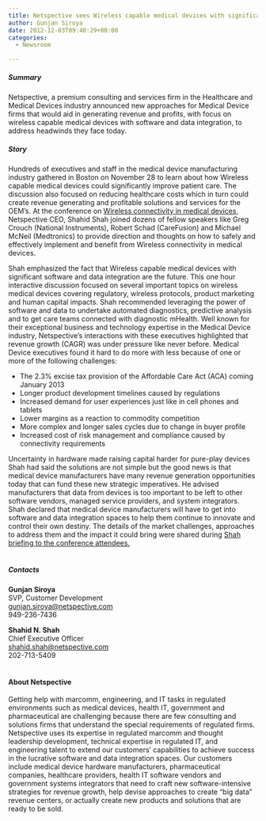 ```yaml
---
title: Netspective sees Wireless capable medical devices with significant software and data integration are the future
author: Gunjan Siroya
date: 2012-12-03T09:40:29+00:00
categories:
  - Newsroom

---
```

##### Summary

Netspective, a premium consulting and services firm in the Healthcare and Medical Devices industry announced new approaches for Medical Device firms that would aid in generating revenue and profits, with focus on wireless capable medical devices with software and data integration, to address headwinds they face today.

##### Story

Hundreds of executives and staff in the medical device manufacturing industry gathered in Boston on November 28 to learn about how Wireless capable medical devices could significantly improve patient care. The discussion also focused on reducing healthcare costs which in turn could create revenue generating and profitable solutions and services for the OEM’s. At the conference on [Wireless connectivity in medical devices,](http://www.wirelessmeddev.com/date/2012-11-28/) Netspective CEO, Shahid Shah joined dozens of fellow speakers like Greg Crouch (National Instruments), Robert Schad (CareFusion) and Michael McNeil (Medtronics) to provide direction and thoughts on how to safely and effectively implement and benefit from Wireless connectivity in medical devices.

Shah emphasized the fact that Wireless capable medical devices with significant software and data integration are the future. This one hour interactive discussion focused on several important topics on wireless medical devices covering regulatory, wireless protocols, product marketing and human capital impacts. Shah recommended leveraging the power of software and data to undertake automated diagnostics, predictive analysis and to get care teams connected with diagnostic mHealth. Well known for their exceptional business and technology expertise in the Medical Device industry, Netspective’s interactions with these executives highlighted that revenue growth (CAGR) was under pressure like never before. Medical Device executives found it hard to do more with less because of one or more of the following challenges:

* The 2.3% excise tax provision of the Affordable Care Act (ACA) coming January 2013 
* Longer product development timelines caused by regulations 
* Increased demand for user experiences just like in cell phones and tablets 
* Lower margins as a reaction to commodity competition 
* More complex and longer sales cycles due to change in buyer profile 
* Increased cost of risk management and compliance caused by connectivity requirements 

Uncertainty in hardware made raising capital harder for pure-play devices
Shah had said the solutions are not simple but the good news is that medical device manufacturers have many revenue generation opportunities today that can fund these new strategic imperatives. He advised manufacturers that data from devices is too important to be left to other software vendors, managed service providers, and system integrators.
Shah declared that medical device manufacturers will have to get into software and data integration spaces to help them continue to innovate and control their own destiny. The details of the market challenges, approaches to address them and the impact it could bring were shared during [Shah briefing to the conference attendees.](http://go.netspective.com/lp-wireless-capable-medical-devices)<br />
<br />

##### Contacts
**Gunjan Siroya** <br />
SVP, Customer Development <br />
gunjan.siroya@netspective.com <br />
949-236-7436

**Shahid N. Shah** <br />
Chief Executive Officer <br />
shahid.shah@netspective.com <br />
202-713-5409<br /><br />


#### About Netspective

Getting help with marcomm, engineering, and IT tasks in regulated environments such as medical devices, health IT, government and pharmaceutical are challenging because there are few consulting and solutions firms that understand the special requirements of regulated firms. Netspective uses its expertise in regulated marcomm and thought leadership development, technical expertise in regulated IT, and engineering talent to extend our customers’ capabilities to achieve success in the lucrative software and data integration spaces. Our customers include medical device hardware manufacturers, pharmaceutical companies, healthcare providers, health IT software vendors and government systems integrators that need to craft new software-intensive strategies for revenue growth, help devise approaches to create “big data” revenue centers, or actually create new products and solutions that are ready to be sold.
